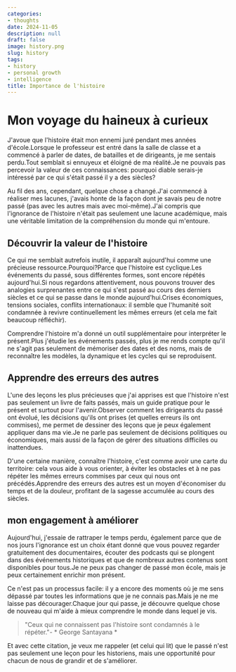 ```yaml
---
categories:
- thoughts
date: 2024-11-05
description: null
draft: false
image: history.png
slug: history
tags:
- history
- personal growth
- intelligence
title: Importance de l'histoire
---
```


# Mon voyage du haineux à curieux

J'avoue que l'histoire était mon ennemi juré pendant mes années d'école.Lorsque le professeur est entré dans la salle de classe et a commencé à parler de dates, de batailles et de dirigeants, je me sentais perdu.Tout semblait si ennuyeux et éloigné de ma réalité.Je ne pouvais pas percevoir la valeur de ces connaissances: pourquoi diable serais-je intéressé par ce qui s'était passé il y a des siècles?

Au fil des ans, cependant, quelque chose a changé.J'ai commencé à réaliser mes lacunes, j'avais honte de la façon dont je savais peu de notre passé (pas avec les autres mais avec moi-même).J'ai compris que l'ignorance de l'histoire n'était pas seulement une lacune académique, mais une véritable limitation de la compréhension du monde qui m'entoure.

## Découvrir la valeur de l'histoire

Ce qui me semblait autrefois inutile, il apparaît aujourd'hui comme une précieuse ressource.Pourquoi?Parce que l'histoire est cyclique.Les événements du passé, sous différentes formes, sont encore répétés aujourd'hui.Si nous regardons attentivement, nous pouvons trouver des analogies surprenantes entre ce qui s'est passé au cours des derniers siècles et ce qui se passe dans le monde aujourd'hui.Crises économiques, tensions sociales, conflits internationaux: il semble que l'humanité soit condamnée à revivre continuellement les mêmes erreurs (et cela me fait beaucoup réfléchir).

Comprendre l'histoire m'a donné un outil supplémentaire pour interpréter le présent.Plus j'étudie les événements passés, plus je me rends compte qu'il ne s'agit pas seulement de mémoriser des dates et des noms, mais de reconnaître les modèles, la dynamique et les cycles qui se reproduisent.

## Apprendre des erreurs des autres

L'une des leçons les plus précieuses que j'ai apprises est que l'histoire n'est pas seulement un livre de faits passés, mais un guide pratique pour le présent et surtout pour l'avenir.Observer comment les dirigeants du passé ont évolué, les décisions qu'ils ont prises (et quelles erreurs ils ont commises), me permet de dessiner des leçons que je peux également appliquer dans ma vie.Je ne parle pas seulement de décisions politiques ou économiques, mais aussi de la façon de gérer des situations difficiles ou inattendues.

D'une certaine manière, connaître l'histoire, c'est comme avoir une carte du territoire: cela vous aide à vous orienter, à éviter les obstacles et à ne pas répéter les mêmes erreurs commises par ceux qui nous ont précédés.Apprendre des erreurs des autres est un moyen d'économiser du temps et de la douleur, profitant de la sagesse accumulée au cours des siècles.

## mon engagement à améliorer

Aujourd'hui, j'essaie de rattraper le temps perdu, également parce que de nos jours l'ignorance est un choix étant donné que vous pouvez regarder gratuitement des documentaires, écouter des podcasts qui se plongent dans des événements historiques et que de nombreux autres contenus sont disponibles pour tous.Je ne peux pas changer de passé mon école, mais je peux certainement enrichir mon présent.

Ce n'est pas un processus facile: il y a encore des moments où je me sens dépassé par toutes les informations que je ne connais pas.Mais je ne me laisse pas décourager.Chaque jour qui passe, je découvre quelque chose de nouveau qui m'aide à mieux comprendre le monde dans lequel je vis.

> "Ceux qui ne connaissent pas l'histoire sont condamnés à le répéter."- * George Santayana *

Et avec cette citation, je veux me rappeler (et celui qui lit) que le passé n'est pas seulement une leçon pour les historiens, mais une opportunité pour chacun de nous de grandir et de s'améliorer.